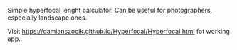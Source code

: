 Simple hyperfocal lenght calculator. Can be useful for photographers, especially landscape ones.

Visit https://damianszocik.github.io/Hyperfocal/Hyperfocal.html fot working app.
